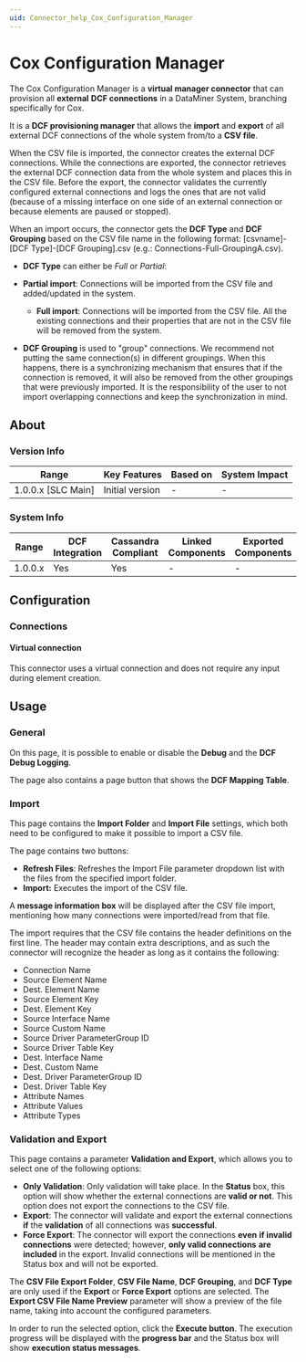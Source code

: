 ```yaml
---
uid: Connector_help_Cox_Configuration_Manager
---
```


# Cox Configuration Manager

The Cox Configuration Manager is a **virtual manager connector** that can provision all **external** **DCF connections** in a DataMiner System, branching specifically for Cox.

It is a **DCF provisioning manager** that allows the **import** and **export** of all external DCF connections of the whole system from/to a **CSV file**.

When the CSV file is imported, the connector creates the external DCF connections. While the connections are exported, the connector retrieves the external DCF connection data from the whole system and places this in the CSV file. Before the export, the connector validates the currently configured external connections and logs the ones that are not valid (because of a missing interface on one side of an external connection or because elements are paused or stopped).

When an import occurs, the connector gets the **DCF Type** and **DCF Grouping** based on the CSV file name in the following format: \[csvname\]-\[DCF Type\]-\[DCF Grouping\].csv (e.g.: Connections-Full-GroupingA.csv).

- **DCF Type** can either be *Full* or *Partial*:

- **Partial import**: Connections will be imported from the CSV file and added/updated in the system.
  - **Full import**: Connections will be imported from the CSV file. All the existing connections and their properties that are not in the CSV file will be removed from the system.

- **DCF Grouping** is used to "group" connections. We recommend not putting the same connection(s) in different groupings. When this happens, there is a synchronizing mechanism that ensures that if the connection is removed, it will also be removed from the other groupings that were previously imported. It is the responsibility of the user to not import overlapping connections and keep the synchronization in mind.

## About

### Version Info

| **Range**            | **Key Features** | **Based on** | **System Impact** |
|----------------------|------------------|--------------|-------------------|
| 1.0.0.x \[SLC Main\] | Initial version  | \-           | \-                |

### System Info

| **Range** | **DCF Integration** | **Cassandra Compliant** | **Linked Components** | **Exported Components** |
|-----------|---------------------|-------------------------|-----------------------|-------------------------|
| 1.0.0.x   | Yes                 | Yes                     | \-                    | \-                      |

## Configuration

### Connections

#### Virtual connection

This connector uses a virtual connection and does not require any input during element creation.

## Usage

### General

On this page, it is possible to enable or disable the **Debug** and the **DCF Debug Logging**.

The page also contains a page button that shows the **DCF Mapping Table**.

### Import

This page contains the **Import Folder** and **Import File** settings, which both need to be configured to make it possible to import a CSV file.

The page contains two buttons:

- **Refresh Files**: Refreshes the Import File parameter dropdown list with the files from the specified import folder.
- **Import:** Executes the import of the CSV file.

A **message information box** will be displayed after the CSV file import, mentioning how many connections were imported/read from that file.

The import requires that the CSV file contains the header definitions on the first line. The header may contain extra descriptions, and as such the connector will recognize the header as long as it contains the following:

- Connection Name
- Source Element Name
- Dest. Element Name
- Source Element Key
- Dest. Element Key
- Source Interface Name
- Source Custom Name
- Source Driver ParameterGroup ID
- Source Driver Table Key
- Dest. Interface Name
- Dest. Custom Name
- Dest. Driver ParameterGroup ID
- Dest. Driver Table Key
- Attribute Names
- Attribute Values
- Attribute Types

### Validation and Export

This page contains a parameter **Validation and Export**, which allows you to select one of the following options:

- **Only Validation**: Only validation will take place. In the **Status** box, this option will show whether the external connections are **valid or not**. This option does not export the connections to the CSV file.
- **Export**: The connector will validate and export the external connections **if** the **validation** of all connections was **successful**.
- **Force Export**: The connector will export the connections **even** **if invalid** **connections** were detected; however, **only valid connections** **are included** in the export. Invalid connections will be mentioned in the Status box and will not be exported.

The **CSV File Export Folder**, **CSV File Name**, **DCF Grouping**, and **DCF Type** are only used if the **Export** or **Force Export** options are selected. The **Export CSV File Name Preview** parameter will show a preview of the file name, taking into account the configured parameters.

In order to run the selected option, click the **Execute button**. The execution progress will be displayed with the **progress bar** and the Status box will show **execution status messages**.
